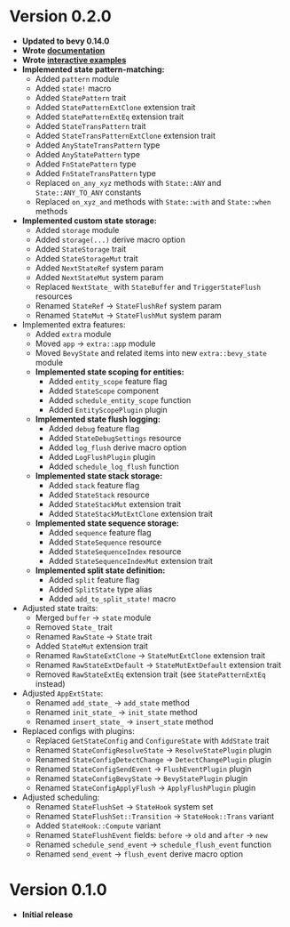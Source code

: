 # Version 0.2.0

- **Updated to bevy 0.14.0**
- **Wrote [documentation](https://docs.rs/pyri_state/latest/pyri_state/)**
- **Wrote [interactive examples](/examples/)**
- **Implemented state pattern-matching:**
    - Added `pattern` module
    - Added `state!` macro
    - Added `StatePattern` trait
    - Added `StatePatternExtClone` extension trait
    - Added `StatePatternExtEq` extension trait
    - Added `StateTransPattern` trait
    - Added `StateTransPatternExtClone` extension trait
    - Added `AnyStateTransPattern` type
    - Added `AnyStatePattern` type
    - Added `FnStatePattern` type
    - Added `FnStateTransPattern` type
    - Replaced `on_any_xyz` methods with `State::ANY` and `State::ANY_TO_ANY` constants
    - Replaced `on_xyz_and` methods with `State::with` and `State::when` methods
- **Implemented custom state storage:**
    - Added `storage` module
    - Added `storage(...)` derive macro option
    - Added `StateStorage` trait
    - Added `StateStorageMut` trait
    - Added `NextStateRef` system param
    - Added `NextStateMut` system param
    - Replaced `NextState_` with `StateBuffer` and `TriggerStateFlush` resources
    - Renamed `StateRef` -> `StateFlushRef` system param
    - Renamed `StateMut` -> `StateFlushMut` system param
- Implemented extra features:
    - Added `extra` module
    - Moved `app` -> `extra::app` module
    - Moved `BevyState` and related items into new `extra::bevy_state` module
    - **Implemented state scoping for entities:**
        - Added `entity_scope` feature flag
        - Added `StateScope` component
        - Added `schedule_entity_scope` function
        - Added `EntityScopePlugin` plugin
    - **Implemented state flush logging:**
        - Added `debug` feature flag
        - Added `StateDebugSettings` resource
        - Added `log_flush` derive macro option
        - Added `LogFlushPlugin` plugin
        - Added `schedule_log_flush` function
    - **Implemented state stack storage:**
        - Added `stack` feature flag
        - Added `StateStack` resource
        - Added `StateStackMut` extension trait
        - Added `StateStackMutExtClone` extension trait
    - **Implemented state sequence storage:**
        - Added `sequence` feature flag
        - Added `StateSequence` resource
        - Added `StateSequenceIndex` resource
        - Added `StateSequenceIndexMut` extension trait
    - **Implemented split state definition:**
        - Added `split` feature flag
        - Added `SplitState` type alias
        - Added `add_to_split_state!` macro
- Adjusted state traits:
    - Merged `buffer` -> `state` module
    - Removed `State_` trait
    - Renamed `RawState` -> `State` trait
    - Added `StateMut` extension trait
    - Renamed `RawStateExtClone` -> `StateMutExtClone` extension trait
    - Renamed `RawStateExtDefault` -> `StateMutExtDefault` extension trait
    - Removed `RawStateExtEq` extension trait (see `StatePatternExtEq` instead)
- Adjusted `AppExtState`:
    - Renamed `add_state_` -> `add_state` method
    - Renamed `init_state_` -> `init_state` method
    - Renamed `insert_state_` -> `insert_state` method
- Replaced configs with plugins:
    - Replaced `GetStateConfig` and `ConfigureState` with `AddState` trait
    - Renamed `StateConfigResolveState` -> `ResolveStatePlugin` plugin
    - Renamed `StateConfigDetectChange` -> `DetectChangePlugin` plugin
    - Renamed `StateConfigSendEvent` -> `FlushEventPlugin` plugin
    - Renamed `StateConfigBevyState` -> `BevyStatePlugin` plugin
    - Renamed `StateConfigApplyFlush` -> `ApplyFlushPlugin` plugin
- Adjusted scheduling:
    - Renamed `StateFlushSet` -> `StateHook` system set
    - Renamed `StateFlushSet::Transition` -> `StateHook::Trans` variant
    - Added `StateHook::Compute` variant
    - Renamed `StateFlushEvent` fields: `before` -> `old` and `after` -> `new`
    - Renamed `schedule_send_event` -> `schedule_flush_event` function
    - Renamed `send_event` -> `flush_event` derive macro option

# Version 0.1.0

- **Initial release**